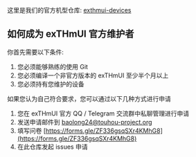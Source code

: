 这里是我们的官方机型仓库: [exthmui-devices
](https://github.com/exthmui-devices)
## 如何成为 exTHmUI 官方维护者
你首先需要以下条件:  
1. 您必须能够熟练的使用 Git
2. 您必须编译一个非官方版本的 exTHmUI 至少半个月以上
3. 您必须持有您维护的设备

如果您认为自己符合要求，您可以通过以下几种方式进行申请
 1. 您在 exTHmUI 官方 QQ / Telegram 交流群中私聊管理进行申请
 2. 发送申请邮件到 [baolong24@touhou-project.org](mailto:baolong24@touhou-project.org)
 3. 填写问卷 [https://forms.gle/ZF336gsqSXr4KMhG8](https://forms.gle/ZF336gsqSXr4KMhG8)
 4. 在此仓库发起 issues 申请
